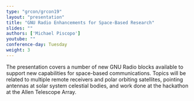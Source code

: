 ```yaml
---
type: "grcon/grcon19"
layout: "presentation"
title: "GNU Radio Enhancements for Space-Based Research"
slides: ""
authors: ['Michael Piscopo']
youtube: ""
conference-day: Tuesday
weight: 3 
---
```

The presentation covers a number of new GNU Radio blocks available to support new capabilities for space-based communications.  Topics will be related to multiple remote receivers and polar orbiting satellites, pointing antennas at solar system celestial bodies, and work done at the hackathon at the Allen Telescope Array.
